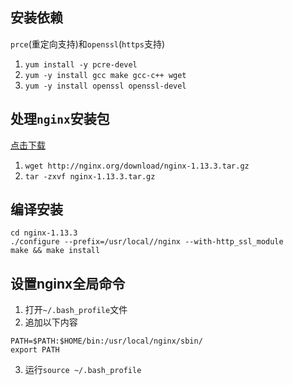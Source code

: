 ## 安装依赖
`prce`(重定向支持)和`openssl`(`https`支持)
1.  `yum install -y pcre-devel`
2.  `yum -y install gcc make gcc-c++ wget`
3.  `yum -y install openssl openssl-devel`
## 处理`nginx`安装包
[点击下载](http://nginx.org/download/)
1.  `wget http://nginx.org/download/nginx-1.13.3.tar.gz`
2.  `tar -zxvf nginx-1.13.3.tar.gz`
## 编译安装
```
cd nginx-1.13.3
./configure --prefix=/usr/local//nginx --with-http_ssl_module
make && make install
```
## 设置nginx全局命令
1. 打开`~/.bash_profile`文件
2. 追加以下内容
 ```
PATH=$PATH:$HOME/bin:/usr/local/nginx/sbin/
export PATH
```
3. 运行`source ~/.bash_profile`